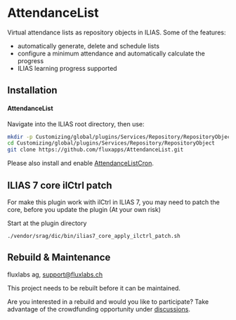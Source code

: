 AttendanceList
=================

Virtual attendance lists as repository objects in ILIAS. Some of the features:
* automatically generate, delete and schedule lists
* configure a minimum attendance and automatically calculate the progress
* ILIAS learning progress supported

Installation
------------
#### AttendanceList
Navigate into the ILIAS root directory, then use:

```bash
mkdir -p Customizing/global/plugins/Services/Repository/RepositoryObject
cd Customizing/global/plugins/Services/Repository/RepositoryObject
git clone https://github.com/fluxapps/AttendanceList.git
```

Please also install and enable [AttendanceListCron](https://github.com/fluxapps/AttendanceListCron).

## ILIAS 7 core ilCtrl patch 

For make this plugin work with ilCtrl in ILIAS 7, you may need to patch the core, before you update the plugin (At your own risk) 

Start at the plugin directory 

```shell
./vendor/srag/dic/bin/ilias7_core_apply_ilctrl_patch.sh
```

## Rebuild & Maintenance

fluxlabs ag, support@fluxlabs.ch

This project needs to be rebuilt before it can be maintained.

Are you interested in a rebuild and would you like to participate?
Take advantage of the crowdfunding opportunity under [discussions](https://github.com/fluxapps/AttendanceList/discussions/1).
